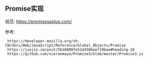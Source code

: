 ## Promise实现

规范: https://promisesaplus.com/

参考: 
     
     https://developer.mozilla.org/zh-CN/docs/Web/JavaScript/Reference/Global_Objects/Promise
     https://juejin.im/post/5b16800fe51d4506ae719bae#heading-18
     https://github.com/xieranmaya/Promise3/blob/master/Promise3.js